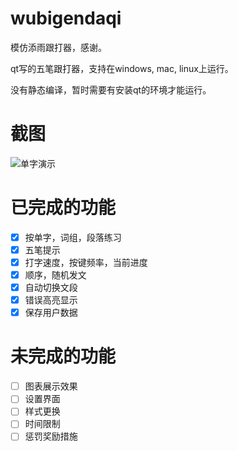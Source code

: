 # wubigendaqi
模仿添雨跟打器，感谢。

qt写的五笔跟打器，支持在windows, mac, linux上运行。

没有静态编译，暂时需要有安装qt的环境才能运行。

# 截图
![单字演示](https://github.com/zhenyangze/wubigendaqi/raw/master/img/danzi.gif)

# 已完成的功能
- [x] 按单字，词组，段落练习
- [x] 五笔提示
- [x] 打字速度，按键频率，当前进度
- [x] 顺序，随机发文
- [x] 自动切换文段
- [x] 错误高亮显示
- [x] 保存用户数据

# 未完成的功能
- [ ] 图表展示效果
- [ ] 设置界面
- [ ] 样式更换
- [ ] 时间限制
- [ ] 惩罚奖励措施
